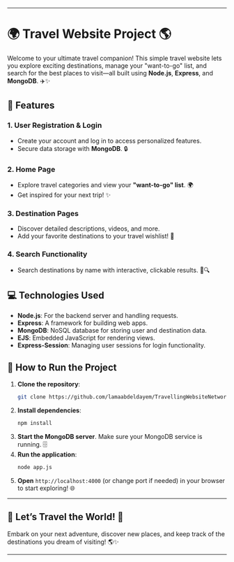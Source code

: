 
---

# 🌍 Travel Website Project 🌎

Welcome to your ultimate travel companion! This simple travel website lets you explore exciting destinations, manage your "want-to-go" list, and search for the best places to visit—all built using **Node.js**, **Express**, and **MongoDB**. ✈️✨

## 🚀 Features

### 1. **User Registration & Login**  
- Create your account and log in to access personalized features.  
- Secure data storage with **MongoDB**. 🔒  

### 2. **Home Page**  
- Explore travel categories and view your **"want-to-go" list**. 🌍  
- Get inspired for your next trip! ✨  

### 3. **Destination Pages**  
- Discover detailed descriptions, videos, and more.  
- Add your favorite destinations to your travel wishlist! 🌴  
   
### 4. **Search Functionality**  
- Search destinations by name with interactive, clickable results. 🧐🔍  

## 💻 Technologies Used

- **Node.js**: For the backend server and handling requests.  
- **Express**: A framework for building web apps.  
- **MongoDB**: NoSQL database for storing user and destination data.  
- **EJS**: Embedded JavaScript for rendering views.  
- **Express-Session**: Managing user sessions for login functionality.  

## 🚦 How to Run the Project

1. **Clone the repository**:
   ```bash
   git clone https://github.com/lamaabdeldayem/TravellingWebsiteNetworksProject
   ```
2. **Install dependencies**:
   ```bash
   npm install
   ```
3. **Start the MongoDB server**. Make sure your MongoDB service is running. 🗄️  
4. **Run the application**:
   ```bash
   node app.js
   ```
5. **Open** `http://localhost:4000` (or change port if needed) in your browser to start exploring! 🌐

---

## 🌟 Let’s Travel the World! 🌟

Embark on your next adventure, discover new places, and keep track of the destinations you dream of visiting! 🌎✨

---
